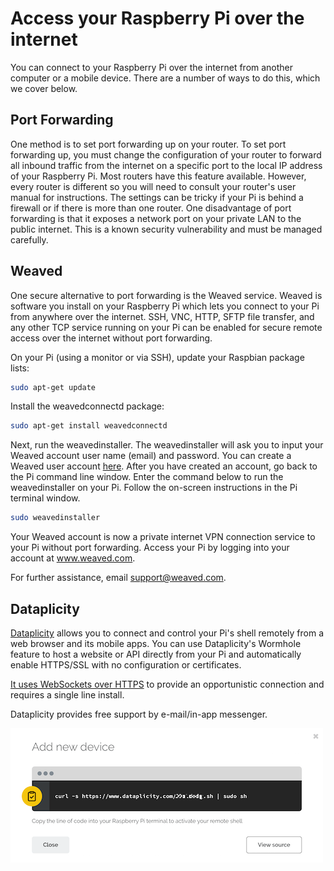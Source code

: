 # Access your Raspberry Pi over the internet

You can connect to your Raspberry Pi over the internet from another computer or a mobile device. There are a number of ways to do this, which we cover below. 

## Port Forwarding

One method is to set port forwarding up on your router. To set port forwarding up, you must change the configuration of your router to forward all inbound traffic from the internet on a specific port to the local IP address of your Raspberry Pi. Most routers have this feature available. However, every router is different so you will need to consult your router's user manual for instructions. The settings can be tricky if your Pi is behind a firewall or if there is more than one router. One disadvantage of port forwarding is that it exposes a network port on your private LAN to the public internet. This is a known security vulnerability and must be managed carefully.

## Weaved

One secure alternative to port forwarding is the Weaved service. Weaved is software you install on your Raspberry Pi which lets you connect to your Pi from anywhere over the internet. SSH, VNC, HTTP, SFTP file transfer, and any other TCP service running on your Pi can be enabled for secure remote access over the internet without port forwarding.

On your Pi (using a monitor or via SSH), update your Raspbian package lists:

```bash
sudo apt-get update
```

Install the weavedconnectd package:

```bash
sudo apt-get install weavedconnectd
```

Next, run the weavedinstaller. The weavedinstaller will ask you to input your Weaved account user name (email) and password. You can create a Weaved user account [here](https://developer.weaved.com/portal/index.php). After you have created an account, go back to the Pi command line window. Enter the command below to run the weavedinstaller on your Pi. Follow the on-screen instructions in the Pi terminal window.

```bash
sudo weavedinstaller
```

Your Weaved account is now a private internet VPN connection service to your Pi without port forwarding. Access your Pi by logging into your account at www.weaved.com.

For further assistance, email support@weaved.com.

## Dataplicity

[Dataplicity](https://dataplicity.com) allows you to connect and control your Pi's shell remotely from a web browser and its mobile apps. You can use Dataplicity's Wormhole feature to host a website or API directly from your Pi and automatically enable HTTPS/SSL with no configuration or certificates.

[It uses WebSockets over HTTPS](https://docs.dataplicity.com/docs/how-it-works) to provide an opportunistic connection and requires a single line install.

Dataplicity provides free support by e-mail/in-app messenger. 

[![Adding a device on Dataplicity](images/dataplicity-add-new-device.png)](https://dataplicity.com)
